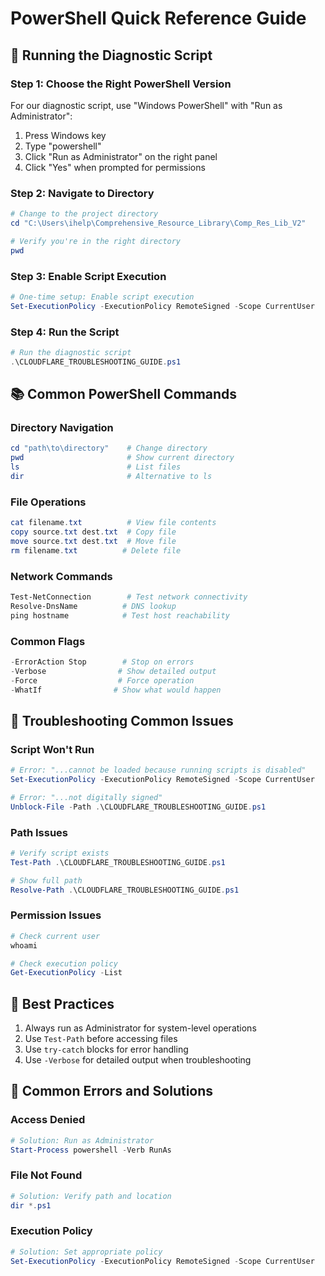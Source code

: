 # PowerShell Quick Reference Guide

## 🚀 Running the Diagnostic Script

### Step 1: Choose the Right PowerShell Version
For our diagnostic script, use "Windows PowerShell" with "Run as Administrator":

1. Press Windows key
2. Type "powershell"
3. Click "Run as Administrator" on the right panel
4. Click "Yes" when prompted for permissions

### Step 2: Navigate to Directory
```powershell
# Change to the project directory
cd "C:\Users\ihelp\Comprehensive_Resource_Library\Comp_Res_Lib_V2"

# Verify you're in the right directory
pwd
```

### Step 3: Enable Script Execution
```powershell
# One-time setup: Enable script execution
Set-ExecutionPolicy -ExecutionPolicy RemoteSigned -Scope CurrentUser
```

### Step 4: Run the Script
```powershell
# Run the diagnostic script
.\CLOUDFLARE_TROUBLESHOOTING_GUIDE.ps1
```

## 📚 Common PowerShell Commands

### Directory Navigation
```powershell
cd "path\to\directory"    # Change directory
pwd                       # Show current directory
ls                        # List files
dir                       # Alternative to ls
```

### File Operations
```powershell
cat filename.txt          # View file contents
copy source.txt dest.txt  # Copy file
move source.txt dest.txt  # Move file
rm filename.txt          # Delete file
```

### Network Commands
```powershell
Test-NetConnection        # Test network connectivity
Resolve-DnsName          # DNS lookup
ping hostname            # Test host reachability
```

### Common Flags
```powershell
-ErrorAction Stop        # Stop on errors
-Verbose                # Show detailed output
-Force                  # Force operation
-WhatIf                # Show what would happen
```

## 🔧 Troubleshooting Common Issues

### Script Won't Run
```powershell
# Error: "...cannot be loaded because running scripts is disabled"
Set-ExecutionPolicy -ExecutionPolicy RemoteSigned -Scope CurrentUser

# Error: "...not digitally signed"
Unblock-File -Path .\CLOUDFLARE_TROUBLESHOOTING_GUIDE.ps1
```

### Path Issues
```powershell
# Verify script exists
Test-Path .\CLOUDFLARE_TROUBLESHOOTING_GUIDE.ps1

# Show full path
Resolve-Path .\CLOUDFLARE_TROUBLESHOOTING_GUIDE.ps1
```

### Permission Issues
```powershell
# Check current user
whoami

# Check execution policy
Get-ExecutionPolicy -List
```

## 🎯 Best Practices

1. Always run as Administrator for system-level operations
2. Use `Test-Path` before accessing files
3. Use `try-catch` blocks for error handling
4. Use `-Verbose` for detailed output when troubleshooting

## 🚫 Common Errors and Solutions

### Access Denied
```powershell
# Solution: Run as Administrator
Start-Process powershell -Verb RunAs
```

### File Not Found
```powershell
# Solution: Verify path and location
dir *.ps1
```

### Execution Policy
```powershell
# Solution: Set appropriate policy
Set-ExecutionPolicy -ExecutionPolicy RemoteSigned -Scope CurrentUser
```
